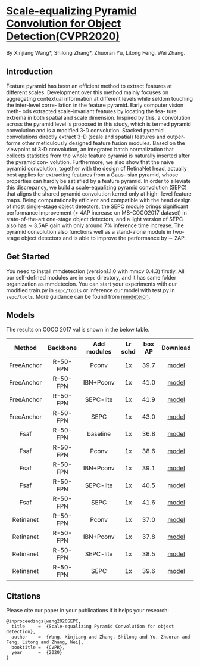 # [Scale-equalizing Pyramid Convolution for Object Detection(CVPR2020)](https://arxiv.org/abs/2005.03101)
By Xinjiang Wang*, Shilong Zhang*, Zhuoran Yu, Litong Feng, Wei Zhang.

## Introduction

Feature pyramid has been an efficient method to extract features at different scales. Development over this method mainly focuses on aggregating contextual information at different levels while seldom touching the inter-level corre- lation in the feature pyramid. Early computer vision meth- ods extracted scale-invariant features by locating the fea- ture extrema in both spatial and scale dimension. Inspired by this, a convolution across the pyramid level is proposed in this study, which is termed pyramid convolution and is a modified 3-D convolution. Stacked pyramid convolutions directly extract 3-D (scale and spatial) features and outper- forms other meticulously designed feature fusion modules. Based on the viewpoint of 3-D convolution, an integrated batch normalization that collects statistics from the whole feature pyramid is naturally inserted after the pyramid con- volution. Furthermore, we also show that the naive pyramid convolution, together with the design of RetinaNet head, actually best applies for extracting features from a Gaus- sian pyramid, whose properties can hardly be satisfied by a feature pyramid. In order to alleviate this discrepancy, we build a scale-equalizing pyramid convolution (SEPC) that aligns the shared pyramid convolution kernel only at high- level feature maps. Being computationally efficient and compatible with the head design of most single-stage object detectors, the SEPC module brings significant performance improvement (> 4AP increase on MS-COCO2017 dataset) in state-of-the-art one-stage object detectors, and a light version of SEPC also has ∼ 3.5AP gain with only around 7% inference time increase. The pyramid convolution also functions well as a stand-alone module in two-stage object detectors and is able to improve the performance by ∼ 2AP.

## Get Started
You need to install mmdetection (version1.1.0 with mmcv 0.4.3) firstly.
All our self-defined modules are in ```sepc``` directory, and it has same folder organization as mmdetecion.
You can start your experiments with our modified train.py in ```sepc/tools``` or inference our model with test.py in ```sepc/tools```. 
More guidance can be found from [mmdeteion](https://github.com/open-mmlab/mmdetection).
## Models
The results on COCO 2017 val is shown in the below table.


| Method | Backbone | Add modules  | Lr schd | box AP | Download |
| :----: | :------: | :-------:  | :-----: | :----: | :------: |
| FreeAnchor | R-50-FPN | Pconv |  1x  | 39.7| [model](https://drive.google.com/open?id=1rwZeuT-VDGgfdt7IPidIOMh_guaIjxcO)  |
| FreeAnchor | R-50-FPN | IBN+Pconv | 1x  | 41.0| [model](https://drive.google.com/open?id=148IsbWcRTCDg8TpGDNt3P4McV4kekMRl) |
| FreeAnchor | R-50-FPN | SEPC-lite  | 1x  | 41.9| [model](https://drive.google.com/open?id=1Qb7WYtQVGrLDMnRwSXC-wnI9Vf3oLs4o) |
| FreeAnchor | R-50-FPN | SEPC | 1x      |  43.0| [model](https://drive.google.com/open?id=1rV7tZtjlfjdaNYeWKql1vhb1WPvjdWus) |
| Fsaf | R-50-FPN | baseline |  1x  | 36.8| [model](https://drive.google.com/open?id=1XlFlz8u0IqRw-HKy95VUNFrx3IKWM3q0)  |
| Fsaf | R-50-FPN | Pconv |  1x  | 38.6| [model](https://drive.google.com/open?id=1jtWmlPmZtFgZxD2QAZzVCAN6BnoAgzTF)  |
| Fsaf | R-50-FPN | IBN+Pconv | 1x  | 39.1| [model](https://drive.google.com/open?id=1d--0AjEdZEEbyP0JnFMmxyoIZUtpR9gj) |
| Fsaf | R-50-FPN | SEPC-lite  | 1x  | 40.5| [model](https://drive.google.com/open?id=1ODiNv14Bb44-RQrz-9cHtoNlbVKSItN6) |
| Fsaf | R-50-FPN | SEPC | 1x      |  41.6| [model](https://drive.google.com/open?id=1iLWrfXssXoGhZAQg9_vNeZfuwi_kXZu4) |
| Retinanet | R-50-FPN | Pconv |  1x  |37.0 | [model](https://drive.google.com/open?id=19cO_jxSZbbeyR5N_DWDbgM2wcyJEiD94)  |
| Retinanet | R-50-FPN | IBN+Pconv | 1x  | 37.8| [model](https://drive.google.com/open?id=12Mr2HG-0Qy_fkMDPw0eqtZ4t7G-M_pa6) |
| Retinanet | R-50-FPN | SEPC-lite  | 1x  | 38.5| [model](https://drive.google.com/open?id=1gq6bdWDZ83-5RzSeuUTpnOEeUyJvl2Zy) |
| Retinanet | R-50-FPN | SEPC | 1x      |  39.6| [model](https://drive.google.com/open?id=1HSG7CVFzHtv3McJ60nBXFw6pk91H-ONv) |


## Citations
Please cite our paper in your publications if it helps your research:
```
@inproceedings{wang2020SEPC,
  title     =  {Scale-equalizing Pyramid Convolution for object detection},
  author    =  {Wang, Xinjiang and Zhang, Shilong and Yu, Zhuoran and Feng, Litong and Zhang, Wei},
  booktitle =  {CVPR},
  year      =  {2020}
}
```
